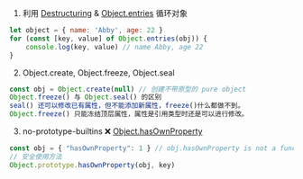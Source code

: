 1. 利用 [Destructuring](https://developer.mozilla.org/en-US/docs/Web/JavaScript/Reference/Operators/Destructuring) & [Object.entries](https://developer.mozilla.org/en-US/docs/Web/JavaScript/Reference/Global_Objects/Object/entries) 循环对象
```js
let object = { name: 'Abby', age: 22 }
for (const [key, value] of Object.entries(obj)) {
    console.log(key, value) // name Abby, age 22
}
```

2. Object.create, Object.freeze, Object.seal
```js
const obj = Object.create(null) // 创建不带原型的 pure object
Object.freeze() 与 Object.seal() 的区别
seal() 还可以修改已有属性，但不能添加新属性，freeze()什么都做不到。
Object.freeze() 只能冻结顶层属性，属性是引用类型时还是可以进行修改。
```

3. no-prototype-builtins ❌ [Object.hasOwnProperty](https://eslint.org/docs/latest/rules/no-prototype-builtins)
```js
const obj = { "hasOwnProperty": 1 } // obj.hasOwnProperty is not a function
// 安全使用方法
Object.prototype.hasOwnProperty(obj, key)
```